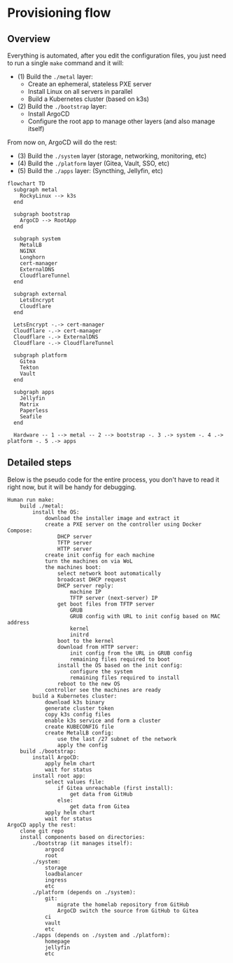 # Provisioning flow

## Overview

Everything is automated, after you edit the configuration files, you just need to run a single `make` command and it will:

- (1) Build the `./metal` layer:
  - Create an ephemeral, stateless PXE server
  - Install Linux on all servers in parallel
  - Build a Kubernetes cluster (based on k3s)
- (2) Build the `./bootstrap` layer:
  - Install ArgoCD
  - Configure the root app to manage other layers (and also manage itself)

From now on, ArgoCD will do the rest:

- (3) Build the `./system` layer (storage, networking, monitoring, etc)
- (4) Build the `./platform` layer (Gitea, Vault, SSO, etc)
- (5) Build the `./apps` layer: (Syncthing, Jellyfin, etc)

```mermaid
flowchart TD
  subgraph metal
    RockyLinux --> k3s
  end

  subgraph bootstrap
    ArgoCD --> RootApp
  end

  subgraph system
    MetalLB
    NGINX
    Longhorn
    cert-manager
    ExternalDNS
    CloudflareTunnel
  end

  subgraph external
    LetsEncrypt
    Cloudflare
  end

  LetsEncrypt -.-> cert-manager
  Cloudflare -.-> cert-manager
  Cloudflare -.-> ExternalDNS
  Cloudflare -.-> CloudflareTunnel

  subgraph platform
    Gitea
    Tekton
    Vault
  end

  subgraph apps
    Jellyfin
    Matrix
    Paperless
    Seafile
  end

  Hardware -- 1 --> metal -- 2 --> bootstrap -. 3 .-> system -. 4 .-> platform -. 5 .-> apps
```

## Detailed steps

Below is the pseudo code for the entire process, you don't have to read it right now, but it will be handy for debugging.

```
Human run make:
    build ./metal:
        install the OS:
            download the installer image and extract it
            create a PXE server on the controller using Docker Compose:
                DHCP server
                TFTP server
                HTTP server
            create init config for each machine
            turn the machines on via WoL
            the machines boot:
                select network boot automatically
                broadcast DHCP request
                DHCP server reply:
                    machine IP
                    TFTP server (next-server) IP
                get boot files from TFTP server
                    GRUB
                    GRUB config with URL to init config based on MAC address
                    kernel
                    initrd
                boot to the kernel
                download from HTTP server:
                    init config from the URL in GRUB config
                    remaining files required to boot
                install the OS based on the init config:
                    configure the system
                    remaining files required to install
                reboot to the new OS
            controller see the machines are ready
        build a Kubernetes cluster:
            download k3s binary
            generate cluster token
            copy k3s config files
            enable k3s service and form a cluster
            create KUBECONFIG file
            create MetalLB config:
                use the last /27 subnet of the network
                apply the config
    build ./bootstrap:
        install ArgoCD:
            apply helm chart
            wait for status
        install root app:
            select values file:
                if Gitea unreachable (first install):
                    get data from GitHub
                else:
                    get data from Gitea
            apply helm chart
            wait for status
ArgoCD apply the rest:
    clone git repo
    install components based on directories:
        ./bootstrap (it manages itself):
            argocd
            root
        ./system:
            storage
            loadbalancer
            ingress
            etc
        ./platform (depends on ./system):
            git:
                migrate the homelab repository from GitHub
                ArgoCD switch the source from GitHub to Gitea
            ci
            vault
            etc
        ./apps (depends on ./system and ./platform):
            homepage
            jellyfin
            etc
```
